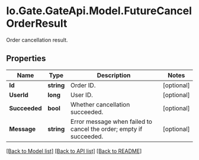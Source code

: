 
# Io.Gate.GateApi.Model.FutureCancelOrderResult

Order cancellation result.

## Properties

Name | Type | Description | Notes
------------ | ------------- | ------------- | -------------
**Id** | **string** | Order ID. | [optional] 
**UserId** | **long** | User ID. | [optional] 
**Succeeded** | **bool** | Whether cancellation succeeded. | [optional] 
**Message** | **string** | Error message when failed to cancel the order; empty if succeeded. | [optional] 

[[Back to Model list]](../README.md#documentation-for-models)
[[Back to API list]](../README.md#documentation-for-api-endpoints)
[[Back to README]](../README.md)
